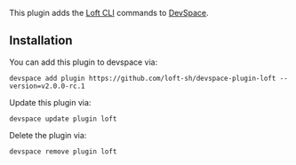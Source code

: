 This plugin adds the [Loft CLI](https://github.com/loft-sh/loft) commands to [DevSpace](https://devspace.sh/). 

## Installation

You can add this plugin to devspace via:
```
devspace add plugin https://github.com/loft-sh/devspace-plugin-loft --version=v2.0.0-rc.1
```

Update this plugin via:
```
devspace update plugin loft
```

Delete the plugin via:
```
devspace remove plugin loft
```
